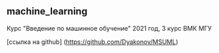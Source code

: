 ## machine_learning

Курс "Введение по машинное обучение" 2021 год,
3 курс ВМК МГУ

[ссылка на github] (https://github.com/Dyakonov/MSUML)
